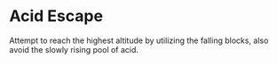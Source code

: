 # Acid Escape
Attempt to reach the highest altitude by utilizing the falling blocks, also avoid the slowly rising pool of acid.
